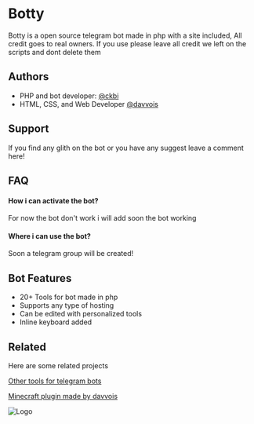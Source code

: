 
# Botty
Botty is a open source telegram bot made in php with a site included,
All credit goes to real owners.
If you use please leave all credit we left on the scripts and dont delete them

## Authors

- PHP and bot developer: [@ckbi](https://www.github.com/ckbi)
- HTML, CSS, and Web Developer [@davvois](https://www.github.com/davvois)


## Support

If you find any glith on the bot or you have any suggest leave a comment here! 


## FAQ

#### How i can activate the bot?

For now the bot don't work i will add soon the bot working

#### Where i can use the bot?

Soon a telegram group will be created!


## Bot Features

- 20+ Tools for bot made in php
- Supports any type of hosting
- Can be edited with personalized tools
- Inline keyboard added

## Related

Here are some related projects

[Other tools for telegram bots](https://github.com/ckbi/tools-for-tg-bots)

[Minecraft plugin made by davvois](https://github.com/Davvois/oldasf-plugin)

![Logo](https://media.tenor.com/e73LQkmBbcUAAAAC/mr-robot-happy.gif)

